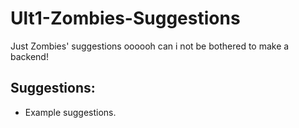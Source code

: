 # Ult1-Zombies-Suggestions
Just Zombies' suggestions oooooh can i not be bothered to make a backend!

## Suggestions:

- Example suggestions.
